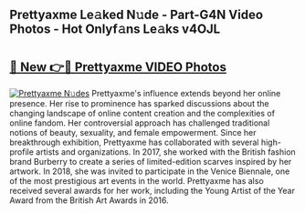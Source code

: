 ## Prettyaxme Le𝚊ked N𝚞de - Part-G4N Video Photos - Hot Onlyf𝚊ns Le𝚊ks v4OJL

# <h2><a href="http://ac45475.deff.icu/?id=Prettyaxme">🔗 New 👉🔴 Prettyaxme VIDEO Photos</a></h2>

[![Prettyaxme N𝚞des](https://i.imgur.com/rIISA9y.gif)](http://ac45475.deff.icu/?id=Prettyaxme)
Prettyaxme's influence extends beyond her online presence. Her rise to prominence has sparked discussions about the changing landscape of online content creation and the complexities of online fandom. Her controversial approach has challenged traditional notions of beauty, sexuality, and female empowerment. Since her breakthrough exhibition, Prettyaxme has collaborated with several high-profile artists and organizations. In 2017, she worked with the British fashion brand Burberry to create a series of limited-edition scarves inspired by her artwork. In 2018, she was invited to participate in the Venice Biennale, one of the most prestigious art events in the world. Prettyaxme has also received several awards for her work, including the Young Artist of the Year Award from the British Art Awards in 2016.

